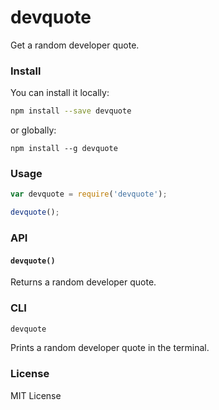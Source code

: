 devquote
========

Get a random developer quote.


### Install

You can install it locally:

```bash
npm install --save devquote
```

or globally:


```
npm install --g devquote
```


### Usage

```javascript
var devquote = require('devquote');

devquote();
```


### API

#### `devquote()`

Returns a random developer quote.


### CLI

```bash
devquote
```

Prints a random developer quote in the terminal.


### License

MIT License
